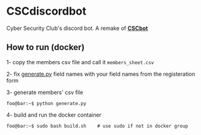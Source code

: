 # CSCdiscordbot

Cyber Security Club's discord bot. A remake of **[CSCbot](https://github.com/Hiexy/CSCBot)**





## How to run (docker)

1- copy the members csv file and call it `members_sheet.csv`

2- fix [generate.py](generate.py) field names with your field names from the registeration form 


3- generate members' csv file  

```console
foo@bar:~$ python generate.py
```

4- build and run the docker container 
```console
foo@bar:~$ sudo bash build.sh    # use sudo if not in docker group
```